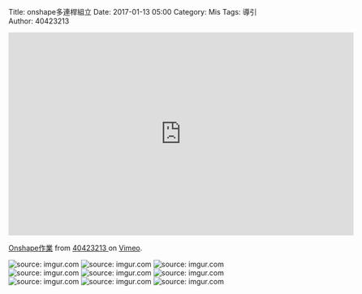 Title: onshape多連桿組立
Date: 2017-01-13 05:00
Category: Mis
Tags: 導引
Author: 40423213

<iframe src="https://player.vimeo.com/video/199227356" width="680" height="400" frameborder="0" 
webkitallowfullscreen mozallowfullscreen allowfullscreen></iframe>
<p><a href="https://player.vimeo.com/video/199227356">Onshape作業</a> from <a 
href="https://player.vimeo.com/video/199227356">40423213 </a> on <a href="https://vimeo.com">Vimeo</a>.</p>
<img src="..\40423213\w12\6.png" title="source: imgur.com" /></a>
<img src="..\40423213\w12\7.png" title="source: imgur.com" /></a>
<img src="..\40423213\w12\8.png" title="source: imgur.com" /></a>
<img src="..\40423213\w12\9.png" title="source: imgur.com" /></a>
<img src="..\40423213\w12\10.png" title="source: imgur.com" /></a>
<img src="..\40423213\w12\11.png" title="source: imgur.com" /></a>
<img src="..\40423213\w12\12.png" title="source: imgur.com" /></a>
<img src="..\40423213\w12\13.png" title="source: imgur.com" /></a>
<img src="..\40423213\w12\14.png" title="source: imgur.com" /></a>